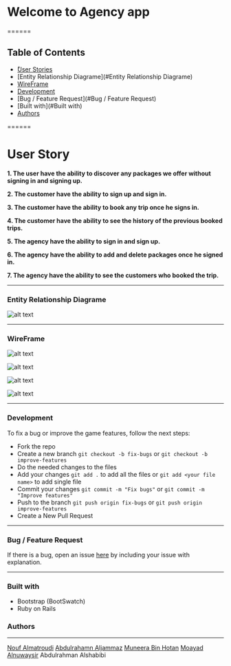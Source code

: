 # Welcome to Agency app

======

## Table of Contents
* [ْUser Stories](#user-stories)
* [Entity Relationship Diagrame](#Entity Relationship Diagrame)
* [WireFrame](#WireFrame)
* [Development](#Development)
* [Bug / Feature Request](#Bug / Feature Request)
* [Built with](#Built with)
* [Authors](#Authors)

======

# User Story

**1. The user have the ability to discover any packages we offer without signing in and signing up.**

**2. The customer have the ability to sign up and sign in.**

**3. The customer have the ability to book any trip once he signs in.**

**4. The customer have the ability to see the history of the previous booked trips.**

**5. The agency have the ability to sign in and sign up.**

**6. The agency have the ability to add and delete packages once he signed in.**

**7. The agency have the ability to see the customers who booked the trip.**

------
### Entity Relationship Diagrame

![alt text](https://miskacademy.slack.com/files/UNHJKT937/FQLNR0TPD/agency_app_erd__beta_.png "Logo Title Text 1")

------
### WireFrame

![alt text](https://miskacademy.slack.com/files/UNNCH2933/FQZAL7MK8/screen_shot_2019-11-24_at_4.11.04_pm.png "Logo Title Text 1")

![alt text](https://miskacademy.slack.com/files/UNNCH2933/FQX4SQ7D3/screen_shot_2019-11-24_at_4.11.09_pm.png "Logo Title Text 1")

![alt text](https://miskacademy.slack.com/files/UNNCH2933/FQX4SQ7BP/screen_shot_2019-11-24_at_4.11.13_pm.png "Logo Title Text 1")

![alt text](https://miskacademy.slack.com/files/UNNCH2933/FQZ0BHLUX/screen_shot_2019-11-24_at_4.11.31_pm.png "Logo Title Text 1")

-------
### Development

To fix a bug or improve the game features, follow the next steps:

* Fork the repo
* Create a new branch `git checkout -b fix-bugs` or `git checkout -b improve-features`
* Do the needed changes to the files
* Add your changes `git add .` to add all the files or `git add <your file name>` to add single file
* Commit your changes `git commit -m "Fix bugs"` or `git commit -m "Improve features"`
* Push to the branch `git push origin fix-bugs` or `git push origin improve-features`
* Create a New Pull Request
------

### Bug / Feature Request
If there is a bug, open an issue <a href="https://github.com/Moayad93/agency_app/issues">here</a> by including your issue with explanation.

------

### Built with
* Bootstrap (BootSwatch)
* Ruby on Rails

<!-- To-do
------
The game currently has a multiplayer mode. So, AI would be added to be played against to make the game better -->

### Authors
------
<a href="https://github.com/Nouf1/">Nouf Almatroudi</a>
<a href="https://github.com/Abdulrhman-J/">Abdulrahamn Aljammaz</a>
<a href="https://github.com/Muneerabinhotan/">Muneera Bin Hotan</a>
<a href="https://github.com/Moayad93/">Moayad Alnuwaysir</a>
<a herf="https://github.com/shabams"> Abdulrahman Alshabibi </a>
